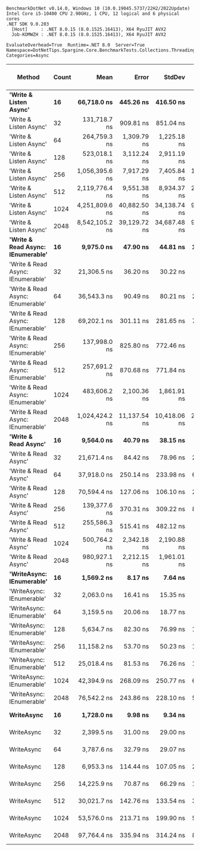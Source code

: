 ```

BenchmarkDotNet v0.14.0, Windows 10 (10.0.19045.5737/22H2/2022Update)
Intel Core i5-10400 CPU 2.90GHz, 1 CPU, 12 logical and 6 physical cores
.NET SDK 9.0.203
  [Host]     : .NET 8.0.15 (8.0.1525.16413), X64 RyuJIT AVX2
  Job-KOMWZH : .NET 8.0.15 (8.0.1525.16413), X64 RyuJIT AVX2

EvaluateOverhead=True  Runtime=.NET 8.0  Server=True  
Namespace=DotNetTips.Spargine.Core.BenchmarkTests.Collections.Threading  Categories=Async  

```
| Method                            | Count | Mean           | Error        | StdDev       | StdErr      | Min            | Q1             | Median         | Q3             | Max            | Op/s      | CI99.9% Margin | Iterations | Kurtosis | MValue | Skewness | Rank | LogicalGroup | Baseline | Exceptions | Gen0   | Completed Work Items | Lock Contentions | Code Size | Allocated |
|---------------------------------- |------ |---------------:|-------------:|-------------:|------------:|---------------:|---------------:|---------------:|---------------:|---------------:|----------:|---------------:|-----------:|---------:|-------:|---------:|-----:|------------- |--------- |-----------:|-------:|---------------------:|-----------------:|----------:|----------:|
| **&#39;Write &amp; Listen Async&#39;**            | **16**    |    **66,718.0 ns** |    **445.26 ns** |    **416.50 ns** |   **107.54 ns** |    **66,255.6 ns** |    **66,384.6 ns** |    **66,572.8 ns** |    **66,976.0 ns** |    **67,494.7 ns** |  **14,988.5** |     **-46.269 ns** |      **15.00** |    **1.806** |  **2.000** |   **0.5766** |   **20** | *****            | **No**       |          **-** |      **-** |                    **-** |                **-** |        **NA** |   **4.08 KB** |
| &#39;Write &amp; Listen Async&#39;            | 32    |   131,718.7 ns |    909.81 ns |    851.04 ns |   219.74 ns |   130,554.8 ns |   130,942.7 ns |   131,810.6 ns |   132,481.0 ns |   132,797.1 ns |   7,591.9 |    -102.368 ns |      15.00 |    1.337 |  2.000 |  -0.1316 |   24 | *            | No       |          - |      - |                    - |                - |        NA |   6.13 KB |
| &#39;Write &amp; Listen Async&#39;            | 64    |   264,759.3 ns |  1,309.79 ns |  1,225.18 ns |   316.34 ns |   263,158.9 ns |   263,904.9 ns |   264,557.2 ns |   265,579.5 ns |   266,918.3 ns |   3,777.0 |    -150.670 ns |      15.00 |    1.793 |  2.000 |   0.4351 |   26 | *            | No       |          - |      - |                    - |                - |        NA |  11.38 KB |
| &#39;Write &amp; Listen Async&#39;            | 128   |   523,018.1 ns |  3,112.24 ns |  2,911.19 ns |   751.67 ns |   518,704.1 ns |   520,583.2 ns |   523,295.6 ns |   524,035.4 ns |   528,693.8 ns |   1,912.0 |    -368.333 ns |      15.00 |    2.055 |  2.000 |   0.4666 |   29 | *            | No       |          - |      - |                    - |                - |        NA |  21.51 KB |
| &#39;Write &amp; Listen Async&#39;            | 256   | 1,056,395.6 ns |  7,917.29 ns |  7,405.84 ns | 1,912.18 ns | 1,045,079.6 ns | 1,050,876.4 ns | 1,055,116.3 ns | 1,062,277.8 ns | 1,071,700.1 ns |     946.6 |    -948.589 ns |      15.00 |    2.007 |  2.000 |   0.2666 |   31 | *            | No       |          - |      - |                    - |                - |        NA |  41.93 KB |
| &#39;Write &amp; Listen Async&#39;            | 512   | 2,119,776.4 ns |  9,551.38 ns |  8,934.37 ns | 2,306.84 ns | 2,104,726.0 ns | 2,113,122.7 ns | 2,117,508.4 ns | 2,128,875.8 ns | 2,132,120.1 ns |     471.7 |  -1,145.922 ns |      15.00 |    1.424 |  2.000 |   0.0834 |   32 | *            | No       |          - |      - |                    - |                - |        NA |  82.14 KB |
| &#39;Write &amp; Listen Async&#39;            | 1024  | 4,251,809.6 ns | 40,882.50 ns | 34,138.74 ns | 9,468.38 ns | 4,204,427.0 ns | 4,231,514.5 ns | 4,250,689.5 ns | 4,263,615.2 ns | 4,329,755.1 ns |     235.2 |  -4,727.692 ns |      13.00 |    2.768 |  2.000 |   0.5951 |   33 | *            | No       |          - |      - |                    - |                - |        NA | 162.34 KB |
| &#39;Write &amp; Listen Async&#39;            | 2048  | 8,542,105.2 ns | 39,129.72 ns | 34,687.48 ns | 9,270.62 ns | 8,480,405.5 ns | 8,518,630.1 ns | 8,551,869.5 ns | 8,561,663.3 ns | 8,602,811.7 ns |     117.1 |  -4,628.310 ns |      14.00 |    2.048 |  2.000 |  -0.3365 |   34 | *            | No       |          - |      - |                    - |                - |        NA | 322.38 KB |
| **&#39;Write &amp; Read Async: IEnumerable&#39;** | **16**    |     **9,975.0 ns** |     **47.90 ns** |     **44.81 ns** |    **11.57 ns** |     **9,910.3 ns** |     **9,936.9 ns** |     **9,983.1 ns** |    **10,007.5 ns** |    **10,046.7 ns** | **100,251.0** |       **1.715 ns** |      **15.00** |    **1.548** |  **2.000** |   **0.0405** |   **10** | *****            | **No**       |          **-** | **0.0458** |              **16.0235** |           **0.0117** |     **519 B** |   **5.15 KB** |
| &#39;Write &amp; Read Async: IEnumerable&#39; | 32    |    21,306.5 ns |     36.20 ns |     30.22 ns |     8.38 ns |    21,263.6 ns |    21,283.2 ns |    21,302.9 ns |    21,329.1 ns |    21,355.1 ns |  46,934.1 |       2.309 ns |      13.00 |    1.582 |  2.000 |   0.1179 |   13 | *            | No       |          - | 0.0916 |              32.0332 |           0.0002 |     519 B |   8.82 KB |
| &#39;Write &amp; Read Async: IEnumerable&#39; | 64    |    36,543.3 ns |     90.49 ns |     80.21 ns |    21.44 ns |    36,426.8 ns |    36,480.1 ns |    36,534.3 ns |    36,592.7 ns |    36,683.3 ns |  27,364.8 |      -3.719 ns |      14.00 |    1.863 |  2.000 |   0.2245 |   16 | *            | No       |          - | 0.1831 |              64.0559 |           0.0002 |     519 B |  17.32 KB |
| &#39;Write &amp; Read Async: IEnumerable&#39; | 128   |    69,202.1 ns |    301.11 ns |    281.65 ns |    72.72 ns |    68,743.5 ns |    69,020.0 ns |    69,135.5 ns |    69,396.4 ns |    69,675.4 ns |  14,450.4 |     -28.861 ns |      15.00 |    1.827 |  2.000 |   0.3868 |   21 | *            | No       |          - | 0.3662 |             128.1815 |                - |     519 B |  34.07 KB |
| &#39;Write &amp; Read Async: IEnumerable&#39; | 256   |   137,998.0 ns |    825.80 ns |    772.46 ns |   199.45 ns |   136,745.1 ns |   137,539.8 ns |   138,020.5 ns |   138,491.7 ns |   139,233.1 ns |   7,246.5 |     -92.224 ns |      15.00 |    1.746 |  2.000 |  -0.0894 |   25 | *            | No       |          - | 0.4883 |             256.1904 |                - |     519 B |  67.32 KB |
| &#39;Write &amp; Read Async: IEnumerable&#39; | 512   |   257,691.2 ns |    870.68 ns |    771.84 ns |   206.28 ns |   256,243.9 ns |   257,186.7 ns |   257,744.5 ns |   258,274.8 ns |   259,053.4 ns |   3,880.6 |     -96.141 ns |      14.00 |    1.899 |  2.000 |  -0.0720 |   26 | *            | No       |          - | 1.4648 |             512.1113 |                - |     519 B | 133.57 KB |
| &#39;Write &amp; Read Async: IEnumerable&#39; | 1024  |   483,606.2 ns |  2,100.36 ns |  1,861.91 ns |   497.62 ns |   480,860.7 ns |   482,293.6 ns |   482,895.8 ns |   485,095.6 ns |   486,887.2 ns |   2,067.8 |    -241.809 ns |      14.00 |    1.836 |  2.000 |   0.4859 |   27 | *            | No       |          - | 2.9297 |            1024.8633 |                - |     519 B | 265.82 KB |
| &#39;Write &amp; Read Async: IEnumerable&#39; | 2048  | 1,024,424.2 ns | 11,137.54 ns | 10,418.06 ns | 2,689.93 ns | 1,009,329.2 ns | 1,014,510.4 ns | 1,025,583.1 ns | 1,033,145.4 ns | 1,040,875.9 ns |     976.2 |  -1,337.466 ns |      15.00 |    1.356 |  2.000 |  -0.0731 |   31 | *            | No       |          - | 5.8594 |            2049.1445 |                - |     519 B | 530.08 KB |
| **&#39;Write &amp; Read Async&#39;**              | **16**    |     **9,564.0 ns** |     **40.79 ns** |     **38.15 ns** |     **9.85 ns** |     **9,502.0 ns** |     **9,528.7 ns** |     **9,563.7 ns** |     **9,587.4 ns** |     **9,628.5 ns** | **104,558.4** |       **2.574 ns** |      **15.00** |    **1.741** |  **2.000** |   **0.1156** |    **9** | *****            | **No**       |          **-** | **0.0458** |              **16.0311** |           **0.0087** |     **520 B** |   **5.12 KB** |
| &#39;Write &amp; Read Async&#39;              | 32    |    21,671.4 ns |     84.42 ns |     78.96 ns |    20.39 ns |    21,546.3 ns |    21,626.5 ns |    21,676.2 ns |    21,708.7 ns |    21,819.7 ns |  46,143.7 |      -2.694 ns |      15.00 |    2.300 |  2.000 |   0.3871 |   13 | *            | No       |          - | 0.0916 |              32.0353 |           0.0002 |     520 B |    8.8 KB |
| &#39;Write &amp; Read Async&#39;              | 64    |    37,918.0 ns |    250.14 ns |    233.98 ns |    60.41 ns |    37,475.2 ns |    37,772.6 ns |    37,839.9 ns |    38,099.8 ns |    38,283.6 ns |  26,372.7 |     -22.707 ns |      15.00 |    1.882 |  2.000 |   0.0095 |   17 | *            | No       |          - | 0.1221 |              64.0587 |           0.0001 |     520 B |   17.3 KB |
| &#39;Write &amp; Read Async&#39;              | 128   |    70,594.4 ns |    127.06 ns |    106.10 ns |    29.43 ns |    70,387.6 ns |    70,553.7 ns |    70,607.5 ns |    70,640.4 ns |    70,786.6 ns |  14,165.4 |      -8.213 ns |      13.00 |    2.553 |  2.000 |  -0.1840 |   21 | *            | No       |          - | 0.3662 |             128.1090 |           0.0001 |     520 B |  34.05 KB |
| &#39;Write &amp; Read Async&#39;              | 256   |   139,377.6 ns |    370.31 ns |    309.22 ns |    85.76 ns |   138,856.4 ns |   139,313.4 ns |   139,378.1 ns |   139,468.5 ns |   140,011.7 ns |   7,174.8 |     -36.382 ns |      13.00 |    2.513 |  2.000 |   0.1790 |   25 | *            | No       |          - | 0.7324 |             256.0869 |                - |     520 B |   67.3 KB |
| &#39;Write &amp; Read Async&#39;              | 512   |   255,586.3 ns |    515.41 ns |    482.12 ns |   124.48 ns |   254,479.8 ns |   255,280.5 ns |   255,674.0 ns |   255,842.7 ns |   256,306.2 ns |   3,912.6 |     -54.741 ns |      15.00 |    2.595 |  2.000 |  -0.4666 |   26 | *            | No       |          - | 1.4648 |             512.2422 |                - |     520 B | 133.55 KB |
| &#39;Write &amp; Read Async&#39;              | 1024  |   500,764.2 ns |  2,342.18 ns |  2,190.88 ns |   565.68 ns |   497,982.7 ns |   499,181.2 ns |   500,316.5 ns |   501,866.2 ns |   505,274.2 ns |   1,996.9 |    -275.341 ns |      15.00 |    2.089 |  2.000 |   0.6123 |   28 | *            | No       |          - | 2.9297 |            1024.5352 |                - |     520 B |  265.8 KB |
| &#39;Write &amp; Read Async&#39;              | 2048  |   980,927.1 ns |  2,212.15 ns |  1,961.01 ns |   524.10 ns |   976,268.8 ns |   979,765.1 ns |   981,088.4 ns |   982,107.1 ns |   983,534.6 ns |   1,019.4 |    -255.051 ns |      14.00 |    2.852 |  2.000 |  -0.6188 |   30 | *            | No       |          - | 5.8594 |            2050.2520 |                - |     520 B | 530.05 KB |
| **&#39;WriteAsync: IEnumerable&#39;**         | **16**    |     **1,569.2 ns** |      **8.17 ns** |      **7.64 ns** |     **1.97 ns** |     **1,555.6 ns** |     **1,564.8 ns** |     **1,571.2 ns** |     **1,574.5 ns** |     **1,582.8 ns** | **637,253.7** |       **6.513 ns** |      **15.00** |    **2.081** |  **2.000** |  **-0.2911** |    **1** | *****            | **No**       |          **-** | **0.0172** |               **1.0289** |                **-** |     **513 B** |   **1.65 KB** |
| &#39;WriteAsync: IEnumerable&#39;         | 32    |     2,063.0 ns |     16.41 ns |     15.35 ns |     3.96 ns |     2,027.4 ns |     2,056.7 ns |     2,062.1 ns |     2,073.2 ns |     2,090.6 ns | 484,721.3 |       5.518 ns |      15.00 |    2.915 |  2.000 |  -0.4135 |    3 | *            | No       |          - | 0.0153 |               1.0284 |           0.0000 |     513 B |   1.65 KB |
| &#39;WriteAsync: IEnumerable&#39;         | 64    |     3,159.5 ns |     20.06 ns |     18.77 ns |     4.85 ns |     3,135.9 ns |     3,146.8 ns |     3,153.2 ns |     3,168.9 ns |     3,195.1 ns | 316,508.4 |       5.077 ns |      15.00 |    2.150 |  2.000 |   0.7589 |    5 | *            | No       |          - | 0.0305 |               1.0185 |           0.0000 |     513 B |    2.9 KB |
| &#39;WriteAsync: IEnumerable&#39;         | 128   |     5,634.7 ns |     82.30 ns |     76.99 ns |    19.88 ns |     5,507.0 ns |     5,589.0 ns |     5,613.3 ns |     5,675.3 ns |     5,795.7 ns | 177,473.0 |      -2.439 ns |      15.00 |    2.293 |  2.000 |   0.4788 |    7 | *            | No       |          - | 0.0534 |               1.0174 |                - |     513 B |   5.15 KB |
| &#39;WriteAsync: IEnumerable&#39;         | 256   |    11,158.2 ns |     53.70 ns |     50.23 ns |    12.97 ns |    11,098.8 ns |    11,119.7 ns |    11,154.0 ns |    11,185.4 ns |    11,277.5 ns |  89,619.8 |       1.016 ns |      15.00 |    2.728 |  2.000 |   0.7020 |   11 | *            | No       |          - | 0.0916 |               1.0013 |           0.0000 |     513 B |    9.4 KB |
| &#39;WriteAsync: IEnumerable&#39;         | 512   |    25,018.4 ns |     81.53 ns |     76.26 ns |    19.69 ns |    24,916.7 ns |    24,956.7 ns |    24,994.3 ns |    25,071.1 ns |    25,163.3 ns |  39,970.6 |      -2.345 ns |      15.00 |    1.712 |  2.000 |   0.3820 |   14 | *            | No       |          - | 0.1831 |               1.0001 |           0.0000 |     513 B |  17.65 KB |
| &#39;WriteAsync: IEnumerable&#39;         | 1024  |    42,394.9 ns |    268.09 ns |    250.77 ns |    64.75 ns |    42,032.1 ns |    42,144.5 ns |    42,456.5 ns |    42,537.6 ns |    42,919.4 ns |  23,587.8 |     -24.875 ns |      15.00 |    2.092 |  2.000 |   0.1753 |   18 | *            | No       |          - | 0.3662 |               1.0000 |           0.0002 |     513 B |   33.9 KB |
| &#39;WriteAsync: IEnumerable&#39;         | 2048  |    76,542.2 ns |    243.86 ns |    228.10 ns |    58.90 ns |    76,073.9 ns |    76,360.2 ns |    76,614.3 ns |    76,702.0 ns |    76,838.8 ns |  13,064.7 |     -21.948 ns |      15.00 |    1.967 |  2.000 |  -0.5994 |   22 | *            | No       |          - | 0.7324 |               1.0000 |           0.0002 |     513 B |  66.15 KB |
| **WriteAsync**                        | **16**    |     **1,728.0 ns** |      **9.98 ns** |      **9.34 ns** |     **2.41 ns** |     **1,711.0 ns** |     **1,719.9 ns** |     **1,729.1 ns** |     **1,734.1 ns** |     **1,742.4 ns** | **578,718.5** |       **6.294 ns** |      **15.00** |    **1.805** |  **2.000** |  **-0.1664** |    **2** | *****            | **No**       |          **-** | **0.0172** |               **1.0151** |           **0.0000** |     **514 B** |   **1.63 KB** |
| WriteAsync                        | 32    |     2,399.5 ns |     31.00 ns |     29.00 ns |     7.49 ns |     2,351.0 ns |     2,379.1 ns |     2,391.5 ns |     2,414.8 ns |     2,458.0 ns | 416,750.2 |       3.756 ns |      15.00 |    2.262 |  2.000 |   0.3597 |    4 | *            | No       |          - | 0.0153 |               1.0151 |                - |     514 B |   1.63 KB |
| WriteAsync                        | 64    |     3,787.6 ns |     32.79 ns |     29.07 ns |     7.77 ns |     3,737.5 ns |     3,772.4 ns |     3,792.8 ns |     3,803.7 ns |     3,833.0 ns | 264,022.7 |       3.115 ns |      14.00 |    1.952 |  2.000 |  -0.2655 |    6 | *            | No       |          - | 0.0305 |               1.0193 |           0.0000 |     514 B |   2.88 KB |
| WriteAsync                        | 128   |     6,953.3 ns |    114.44 ns |    107.05 ns |    27.64 ns |     6,793.8 ns |     6,893.6 ns |     6,914.4 ns |     7,031.2 ns |     7,155.0 ns | 143,816.2 |      -6.320 ns |      15.00 |    1.914 |  2.000 |   0.5130 |    8 | *            | No       |          - | 0.0534 |               1.0181 |           0.0000 |     514 B |   5.13 KB |
| WriteAsync                        | 256   |    14,225.9 ns |     70.87 ns |     66.29 ns |    17.12 ns |    14,090.4 ns |    14,185.6 ns |    14,222.3 ns |    14,267.5 ns |    14,335.8 ns |  70,294.3 |      -1.058 ns |      15.00 |    2.254 |  2.000 |  -0.0824 |   12 | *            | No       |          - | 0.0916 |               1.0004 |           0.0001 |     514 B |   9.38 KB |
| WriteAsync                        | 512   |    30,021.7 ns |    142.76 ns |    133.54 ns |    34.48 ns |    29,869.0 ns |    29,928.3 ns |    29,971.5 ns |    30,097.3 ns |    30,318.9 ns |  33,309.2 |      -9.740 ns |      15.00 |    2.404 |  2.000 |   0.8205 |   15 | *            | No       |          - | 0.1831 |               1.0000 |                - |     514 B |  17.63 KB |
| WriteAsync                        | 1024  |    53,576.0 ns |    213.71 ns |    199.90 ns |    51.61 ns |    53,214.6 ns |    53,472.6 ns |    53,527.0 ns |    53,715.7 ns |    53,926.7 ns |  18,665.1 |     -18.307 ns |      15.00 |    2.025 |  2.000 |   0.1675 |   19 | *            | No       |          - | 0.3662 |               1.0001 |           0.0001 |     514 B |  33.88 KB |
| WriteAsync                        | 2048  |    97,764.4 ns |    335.94 ns |    314.24 ns |    81.14 ns |    97,199.0 ns |    97,586.2 ns |    97,744.9 ns |    97,945.9 ns |    98,441.5 ns |  10,228.7 |     -33.068 ns |      15.00 |    2.517 |  2.000 |   0.2498 |   23 | *            | No       |          - | 0.7324 |               1.0000 |           0.0006 |     514 B |  66.13 KB |
